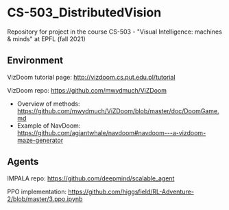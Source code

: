# CS-503_DistributedVision
Repository for project in the course CS-503 - "Visual Intelligence: machines & minds" at EPFL (fall 2021)


## Environment
VizDoom tutorial page: http://vizdoom.cs.put.edu.pl/tutorial

VizDoom repo: https://github.com/mwydmuch/ViZDoom
- Overview of methods: https://github.com/mwydmuch/ViZDoom/blob/master/doc/DoomGame.md
- Example of NavDoom: https://github.com/agiantwhale/navdoom#navdoom---a-vizdoom-maze-generator


## Agents
IMPALA repo: https://github.com/deepmind/scalable_agent

PPO implementation: https://github.com/higgsfield/RL-Adventure-2/blob/master/3.ppo.ipynb
